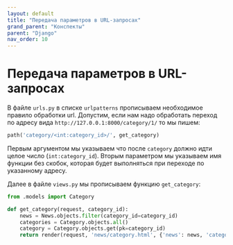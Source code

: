 ```yaml
---
layout: default
title: "Передача параметров в URL-запросах"
grand_parent: "Конспекты"
parent: "Django"
nav_order: 10
---
```


# Передача параметров в URL-запросах

В файле `urls.py` в списке `urlpatterns` прописываем необходимое правило обработки url. Допустим, если нам надо обработать переход по адресу вида `http://127.0.0.1:8000/category/1/` то мы пишем:

```python
path('category/<int:category_id>/', get_category)
```
Первым аргументом мы указываем что после `category` должно идти целое число (`int:category_id`). 
Вторым параметром мы указываем имя функции без скобок, которая будет выполняться при переходе по указанному адресу.

Далее в файле `views.py` мы прописываем функцию `get_category`:

```python
from .models import Category

def get_category(request, category_id):
	news = News.objects.filter(category_id=category_id)
	categories = Category.objects.all()
	category = Category.objects.get(pk=category_id)
	return render(request, 'news/category.html', {'news': news, 'categories': categories, 'category': category})
```